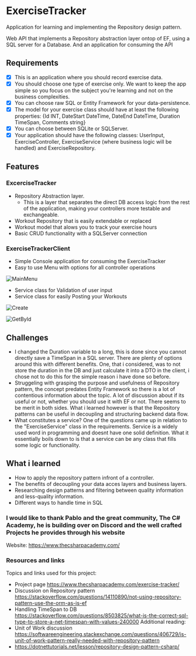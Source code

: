 # ExerciseTracker
Application for learning and implementing the Repository design pattern.

Web API that implements a Repository abstraction layer ontop of EF, using a SQL server for a Database.
And an application for consuming the API

## Requirements
- [x] This is an application where you should record exercise data.
- [x] You should choose one type of exercise only. We want to keep the app simple so you focus on the subject you're learning and not on the business complexities.
- [x] You can choose raw SQL or Entity Framework for your data-persistence.
- [x] The model for your exercise class should have at least the following properties: {Id INT, DateStart DateTime, DateEnd DateTime, Duration TimeSpan, Comments string}
- [x] You can choose between SQLite or SQLServer.
- [x] Your application should have the following classes: UserInput, ExerciseController, ExerciseService (where business logic will be handled) and ExerciseRepository.

## Features
### ExcerciseTracker
- Repository Abstraction layer.
  - This is a layer that separates the direct DB access logic from the rest of the application, making your controllers more testable and exchangeable.
- Workout Repository that is easily extendable or replaced
- Workout model that alows you to track your exercise hours
- Basic CRUD functionality with a SQLServer connection

### ExerciseTrackerClient

- Simple Console application for consuming the ExerciseTracker
- Easy to use Menu with options for all controller operations

![MainMenu](https://user-images.githubusercontent.com/91058022/164718425-8faa352d-2d49-498e-8f67-b4f8f508c37b.png)
- Service class for Validation of user input
- Service class for easily Posting your Workouts


![Create](https://user-images.githubusercontent.com/91058022/164718844-5eb2b384-6ce3-49c4-88ad-d44aa3b7f5b9.png)

![GetById](https://user-images.githubusercontent.com/91058022/164718854-8a88b311-5b29-47a3-ae39-3765b0d8ed57.png)

## Challenges

- I changed the Duration variable to a long, this is done since you cannot directly save a TimeSpan in a SQL server. There are plenty of options around this with different benefits. One, that i considered, was to not store the duration in the DB and just calculate it into a DTO in the client, i chose not to do this for the simple reason i have done so before. 
- Struggeling with grasping the purpose and usefulness of Repository pattern, the concept predates Entity Framework so there is a lot of contentious information about the topic. A lot of discussion about if its useful or not, whether you should use it with EF or not. There seems to be merit in both sides. What i learned however is that the Repository patterns can be useful in decoupling and structuring backend data flow.
- What constitutes a service? One of the questions came up in relation to the "ExerciseService" class in the requirements. Service is a widely used word in programming and doesnt have one solid definition. What it essentially boils down to is that a service can be any class that fills some logic or functionality. 

## What i learned

- How to apply the repository pattern infront of a controller. 
- The benefits of decoupling your data acces layers and business layers.
- Researching design patterns and filtering between quality information and less-quality information.
- Different ways to handle time in SQL



### I would like to thank Pablo and the great community, The C# Academy, he is building over on Discord and the well crafted Projects he provides through his website
Website: https://www.thecsharpacademy.com/

### Resources and links
Topics and links used for this project:
- Project page https://www.thecsharpacademy.com/exercise-tracker/
- Discussion on Repository pattern https://stackoverflow.com/questions/14110890/not-using-repository-pattern-use-the-orm-as-is-ef
- Handling TimeSpan to DB https://stackoverflow.com/questions/8503825/what-is-the-correct-sql-type-to-store-a-net-timespan-with-values-240000
Additional reading:
- Unit of Work discussion https://softwareengineering.stackexchange.com/questions/406729/is-unit-of-work-pattern-really-needed-with-repository-pattern
- https://dotnettutorials.net/lesson/repository-design-pattern-csharp/
